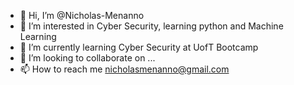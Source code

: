 - 👋 Hi, I’m @Nicholas-Menanno
- 👀 I’m interested in Cyber Security, learning python and Machine Learning
- 🌱 I’m currently learning Cyber Security at UofT Bootcamp
- 💞️ I’m looking to collaborate on ...
- 📫 How to reach me nicholasmenanno@gmail.com

<!---
Nicholas-Menanno/Nicholas-Menanno is a ✨ special ✨ repository because its `README.md` (this file) appears on your GitHub profile.
You can click the Preview link to take a look at your changes.
--->
